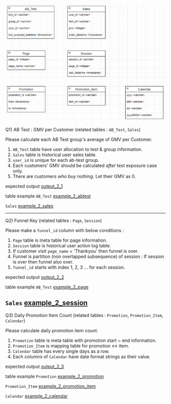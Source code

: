 ![ERD](ERD_2.PNG)


Q1) AB Test : GMV per Customer (related tables : `AB_Test`, `Sales`)  

Please calculate each AB Test group's average of GMV per Customer.  

1. `AB_Test` table have user allocation to test & group information.  
2. `Sales` table is historical user sales table.    
3. `user_id` is unique for each ab-test group. 
4. Each customers' GMV should be calculated *after* test exposure case only.  
5. There are customers *who buy nothing.* Let their GMV as 0.      

expected output
[output_2_1](output_2_1.PNG)

table example
`AB_Test`
[example_2_abtest](example_2_abtest.PNG)

`Sales`
[example_2_sales](example_2_sales.PNG)

---

Q2) Funnel Key (related tables : `Page`, `Session`)  

Please make a `funnel_id` <integer> column with below conditions :  

1. `Page` table is meta table for page information. 
2. `Session` table is historical user action log table.  
3. If customer visit `page_name` = 'Thankyou' then funnel is over.  
4. Funnel is partition (non overlapped subsequence) of session : If session is over then funnel also over.   
5. `funnel_id` starts with index 1, 2, 3 ... for each session.   


expected output
[output_2_2](output_2_2.PNG)

table example
`AB_Test`
[example_2_page](example_2_page.PNG)

`Sales`
[example_2_session](example_2_session.PNG)
---

Q3) Daily Promotion Item Count (related tables : `Promotion`, `Promotion_Item`, `Calendar`)  

Please calculate daily promotion item count.  

1. `Promotion` table is meta table with promotion start ~ end information.  
2. `Promotion_Item` is mapping table for promotion <-> item.  
3. `Calendar` table has every single days as a row.  
4. Each columns of `Calendar` have date format strings as their value.  

  
expected output
[output_2_3](output_2_3.PNG)

table example
`Promotion`
[example_2_promotion](example_2_promotion.PNG)

`Promotion_Item`
[example_2_promotion_item](example_2_promotion_item.PNG)
  
`Calendar`
[example_2_calendar](example_2_calendar.PNG)
  
